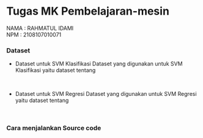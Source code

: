 # Tugas MK Pembelajaran-mesin

NAMA : RAHMATUL IDAMI <br>
NPM : 2108107010071

### Dataset
- Dataset untuk SVM Klasifikasi
  Dataset yang digunakan untuk SVM Klasifikasi yaitu dataset tentang

  <br>
- Dataset untuk SVM Regresi
  Dataset yang digunakan untuk SVM Regresi yaitu dataset tentang

  <br>
### Cara menjalankan Source code
